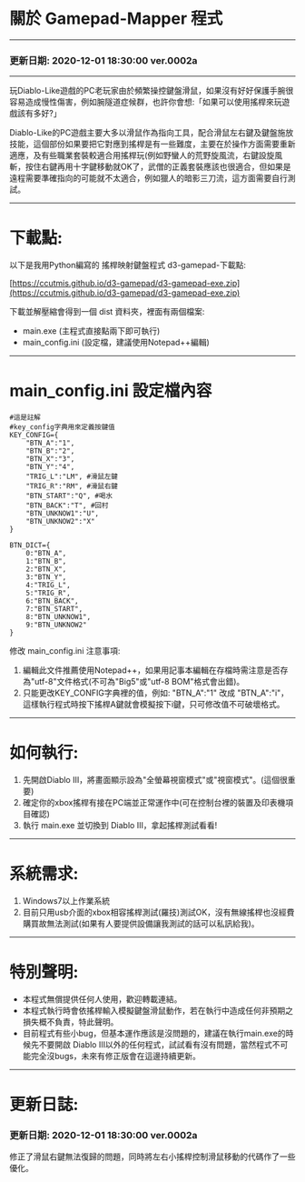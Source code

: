 # 關於 Gamepad-Mapper 程式

-----

### 更新日期: 2020-12-01 18:30:00 ver.0002a

-----

玩Diablo-Like遊戲的PC老玩家由於頻繁操控鍵盤滑鼠，如果沒有好好保護手腕很容易造成慢性傷害，例如腕隧道症候群，也許你會想:「如果可以使用搖桿來玩遊戲該有多好?」

Diablo-Like的PC遊戲主要大多以滑鼠作為指向工具，配合滑鼠左右鍵及鍵盤施放技能，這個部份如果要把它對應到搖桿是有一些難度，主要在於操作方面需要重新適應，及有些職業套裝較適合用搖桿玩(例如野蠻人的荒野旋風流，右鍵設旋風斬，按住右鍵再用十字鍵移動就OK了，武僧的正義套裝應該也很適合，但如果是遠程需要準確指向的可能就不太適合，例如獵人的暗影三刀流，這方面需要自行測試。

-----

# 下載點:

以下是我用Python編寫的 搖桿映射鍵盤程式 d3-gamepad-下載點:

[https://ccutmis.github.io/d3-gamepad/d3-gamepad-exe.zip](https://ccutmis.github.io/d3-gamepad/d3-gamepad-exe.zip)

下載並解壓縮會得到一個 dist 資料夾，裡面有兩個檔案:

* main.exe (主程式直接點兩下即可執行)
* main_config.ini (設定檔，建議使用Notepad++編輯)

-----

# main_config.ini 設定檔內容

```
#這是註解
#key_config字典用來定義按鍵值
KEY_CONFIG={
    "BTN_A":"1",
    "BTN_B":"2",
    "BTN_X":"3",
    "BTN_Y":"4",
    "TRIG_L":"LM", #滑鼠左鍵
    "TRIG_R":"RM", #滑鼠右鍵
    "BTN_START":"Q", #喝水
    "BTN_BACK":"T", #回村
    "BTN_UNKNOW1":"U",
    "BTN_UNKNOW2":"X"
}

BTN_DICT={
    0:"BTN_A",
    1:"BTN_B",
    2:"BTN_X",
    3:"BTN_Y",
    4:"TRIG_L",
    5:"TRIG_R",
    6:"BTN_BACK",
    7:"BTN_START",
    8:"BTN_UNKNOW1",
    9:"BTN_UNKNOW2"
}
```

修改 main_config.ini 注意事項:
1. 編輯此文件推薦使用Notepad++，如果用記事本編輯在存檔時需注意是否存為"utf-8"文件格式(不可為"Big5"或"utf-8 BOM"格式會出錯)。
2. 只能更改KEY_CONFIG字典裡的值，例如: "BTN_A":"1" 改成 "BTN_A":"i"，這樣執行程式時按下搖桿A鍵就會模擬按下i鍵，只可修改值不可破壞格式。

-----

# 如何執行:

1. 先開啟Diablo III，將畫面顯示設為"全螢幕視窗模式"或"視窗模式"。(這個很重要)
2. 確定你的xbox搖桿有接在PC端並正常運作中(可在控制台裡的裝置及印表機項目確認)
3.  執行 main.exe 並切換到 Diablo III，拿起搖桿測試看看!

-----

# 系統需求:

1. Windows7以上作業系統
2. 目前只用usb介面的xbox相容搖桿測試(羅技)測試OK，沒有無線搖桿也沒經費購買故無法測試(如果有人要提供設備讓我測試的話可以私訊給我)。

-----

# 特別聲明:

* 本程式無償提供任何人使用，歡迎轉載連結。
* 本程式執行時會依搖桿輸入模擬鍵盤滑鼠動作，若在執行中造成任何非預期之損失概不負責，特此聲明。
* 目前程式有些小bug，但基本運作應該是沒問題的，建議在執行main.exe的時候先不要開啟 Diablo III以外的任何程式，試試看有沒有問題，當然程式不可能完全沒bugs，未來有修正版會在這邊持續更新。

-----

# 更新日誌:

### 更新日期: 2020-12-01 18:30:00 ver.0002a
修正了滑鼠右鍵無法復歸的問題，同時將左右小搖桿控制滑鼠移動的代碼作了一些優化。